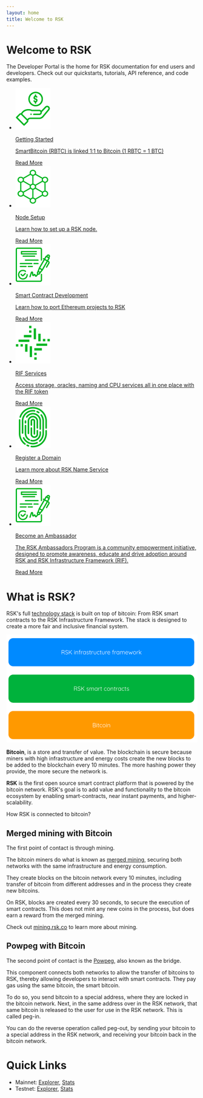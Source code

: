 ```yaml
---
layout: home
title: Welcome to RSK
---
```


# Welcome to RSK

The Developer Portal is the home for RSK documentation for end users and developers. Check out our quickstarts, tutorials, API reference, and code examples.

<div class="features-list">
    <ul id="card-list" class="row">
        <li class="col-xl-6 col-md-6">
        <div class="feature-card">
            <a href="/guides/quickstart/">
            <div class="icon started h-100">
            <div class="icon-cont text-center my-auto">
            <img src="/assets/img/features/started-icon.png" alt="started icon">
            </div>
            </div>
            </a><div class="content"><a href="/guides/quickstart/">
            <div class="content-container">
                <p class="card-title rsk_green">Getting Started</p>
                <p class="card-desc">SmartBitcoin (RBTC) is linked 1:1 to Bitcoin (1 RBTC = 1 BTC)</p>
            </div>
            </a><div class="btn-container "><a href="/guides/quickstart/">
                </a><a class="green" href="/guides/quickstart/">Read More</a>
            </div>
            </div>
        </div>
        </li>
        <li class="col-xl-6 col-md-6">
        <div class="feature-card">
            <a href="/rsk/node/install">
            <div class="icon node h-100">
            <div class="icon-cont text-center my-auto">
            <img src="/assets/img/features/node-icon.png" alt="started icon">
            </div>
            </div>
            </a><div class="content"><a href="/rsk/node/install">
            <div class="content-container">
                <p class="card-title rsk_green">Node Setup </p>
                <p class="card-desc">Learn how to set up a RSK node.</p>
            </div>
            </a><div class="btn-container"><a href="/rsk/node/install">
                </a><a class="green" href="/rsk/node/install">Read More</a>
            </div>
            </div>
        </div>
        </li>
        <li class="col-xl-6 col-md-6">
        <div class="feature-card">
            <a href="/ethereum-dapp-to-rsk">
            <div class="icon smart h-100">
            <div class="icon-cont text-center my-auto">
            <img src="/assets/img/features/contract-icon.png" alt="started icon">
            </div>
            </div>
            </a><div class="content two-line-title-content"><a href="/ethereum-dapp-to-rsk">
            <div class="content-container">
                <p class="card-title rsk_green">Smart Contract Development</p>
                <p class="card-desc">Learn how to port Ethereum projects to RSK</p>
            </div>
            </a><div class="btn-container"><a href="/ethereum-dapp-to-rsk">
                </a><a class="green" href="/ethereum-dapp-to-rsk">Read More</a>
            </div>
            </div>
        </div>
        </li>
        <li class="col-xl-6 col-md-6">
        <div class="feature-card">
            <a href="/rif">
            <div class="icon rif h-100">
            <div class="icon-cont text-center my-auto">
            <img src="/assets/img/features/rif-icon.png" alt="started icon">
            </div>
            </div>
            </a><div class="content"><a href="/rif">
            <div class="content-container">
                <p class="card-title rsk_green">RIF Services</p>
                <p class="card-desc">Access storage, oracles, naming and CPU services all in one place with the RIF token</p>
            </div>
            </a><div class="btn-container"><a href="/rif">
                </a><a class="green" href="/rif">Read More</a>
            </div>
            </div>
        </div>
        </li>
        <li class="col-xl-6 col-md-6">
        <div class="feature-card">
            <a href="/rif/rns">
            <div class="icon domain h-100">
            <div class="icon-cont text-center my-auto">
            <img src="/assets/img/features/domain-icon.png" alt="started icon">
            </div>
            </div>
            </a><div class="content"><a href="/rif/rns">
            <div class="content-container">
                <p class="card-title rsk_green">Register a Domain</p>
                <p class="card-desc">Learn more about RSK Name Service</p>
            </div>
            </a><div class="btn-container"><a href="/rif/rns">
                </a><a class="green" href="/rif/rns">Read More</a>
            </div>
            </div>
        </div>
        </li>
        <li class="col-xl-6 col-md-6">
        <div class="feature-card">
            <a href="https://ambassadors.rsk.co/">
            <div class="icon tools h-100">
            <div class="icon-cont text-center my-auto">
            <img src="/assets/img/features/contract-icon.png" alt="started icon">
            </div>
            </div>
            </a><div class="content"><a href="https://ambassadors.rsk.co/">
            <div class="content-container">
                <p class="card-title rsk_green">Become an Ambassador</p>
                <p class="card-desc">The RSK Ambassadors Program is a community empowerment initiative, designed to promote awareness, educate and drive adoption around RSK and RSK Infrastructure Framework (RIF).</p>
            </div>
            </a><div class="btn-container"><a href="https://ambassadors.rsk.co/">
                </a><a class="green" href="https://ambassadors.rsk.co/">Read More</a>
            </div>
            </div>
        </div>
        </li>
    </ul>
</div>

# What is RSK?

RSK's full [technology stack](/the-stack) is built on top of bitcoin:
From RSK smart contracts
to the RSK Infrastructure Framework.
The stack is designed to create a
more fair and inclusive financial system.

![RSK Technology Stack - High Level](/assets/img/home/rsk-tech-stack-high-level.png)

**Bitcoin**, is a store and transfer of value.
The blockchain is secure because miners
with high infrastructure and energy costs
create the new blocks to be added to the blockchain every 10 minutes.
The more hashing power they provide, the more secure the network is.

**RSK** is the first open source smart contract platform that is
powered by the bitcoin network.
RSK's goal is to add value and functionality to the
bitcoin ecosystem by enabling smart-contracts,
near instant payments, and higher-scalability.

How RSK is connected to bitcoin?

## Merged mining with Bitcoin

The first point of contact is through mining.

The bitcoin miners do what is known as
[merged mining](/rsk/architecture/mining/),
securing both networks with the same infrastructure and energy consumption.

<div class="sprite-transform-animation-wrapper rsk-mining">
  <div class="sprite-transform-animation rsk-mining"></div>
</div>

They create blocks on the bitcoin network every 10 minutes,
including transfer of bitcoin from different addresses
and in the process they create new bitcoins.

On RSK, blocks are created every 30 seconds,
to secure the execution of smart contracts.
This does not mint any new coins in the process,
but does earn a reward from the merged mining.

Check out [mining.rsk.co](https://mining.rsk.co/)
to learn more about mining.

## Powpeg with Bitcoin

The second point of contact is the
[Powpeg](/rsk/architecture/powpeg/),
also known as the bridge.

This component connects both networks to allow
the transfer of bitcoins to RSK,
thereby allowing developers to interact with smart contracts.
They pay gas using the same bitcoin, the smart bitcoin.

<div class="sprite-transform-animation-wrapper rsk-peg">
  <div class="sprite-transform-animation rsk-peg"></div>
</div>

To do so, you send bitcoin to a special address,
where they are locked in the bitcoin network.
Next, in the same address over in the RSK network,
that same bitcoin is released to the user
for use in the RSK network.
This is called peg-in.

You can do the reverse operation called peg-out,
by sending your bitcoin to a special address in the RSK network,
and receiving your bitcoin back in the bitcoin network.

# Quick Links

<ul>
  <li>Mainnet:
    <a href="https://explorer.rsk.co/" target="_blank">Explorer</a>,
    <a href="https://stats.rsk.co/" target="_blank">Stats</a>
  </li>
  <li>Testnet:
    <a href="https://explorer.testnet.rsk.co/" target="_blank">Explorer</a>,
    <a href="https://stats.testnet.rsk.co/" target="_blank">Stats</a>
   </li>
</ul>
